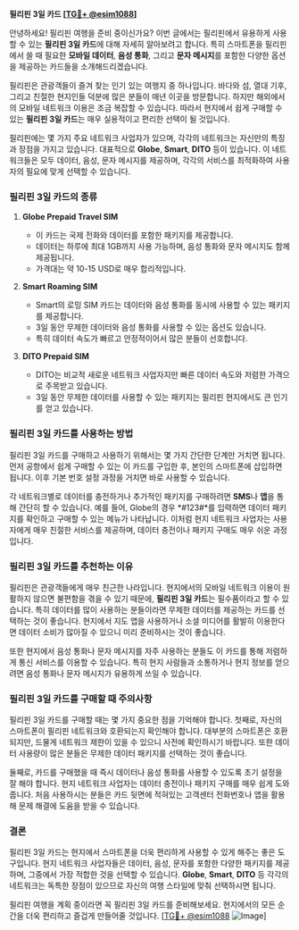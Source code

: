 **필리핀 3일 카드 [[TG💪+ @esim1088](https://t.me/s/esim1088)]**

안녕하세요! 필리핀 여행을 준비 중이신가요? 이번 글에서는 필리핀에서 유용하게 사용할 수 있는 **필리핀 3일 카드**에 대해 자세히 알아보려고 합니다. 특히 스마트폰을 필리핀에서 쓸 때 필요한 **모바일 데이터**, **음성 통화**, 그리고 **문자 메시지**를 포함한 다양한 옵션을 제공하는 카드들을 소개해드리겠습니다.

필리핀은 관광객들이 즐겨 찾는 인기 있는 여행지 중 하나입니다. 바다와 섬, 열대 기후, 그리고 친절한 현지인들 덕분에 많은 분들이 매년 이곳을 방문합니다. 하지만 해외에서의 모바일 네트워크 이용은 조금 복잡할 수 있습니다. 따라서 현지에서 쉽게 구매할 수 있는 **필리핀 3일 카드**는 매우 실용적이고 편리한 선택이 될 것입니다.

필리핀에는 몇 가지 주요 네트워크 사업자가 있으며, 각각의 네트워크는 자신만의 특징과 장점을 가지고 있습니다. 대표적으로 **Globe**, **Smart**, **DITO** 등이 있습니다. 이 네트워크들은 모두 데이터, 음성, 문자 메시지를 제공하며, 각각의 서비스를 최적화하여 사용자의 필요에 맞게 선택할 수 있습니다.

### **필리핀 3일 카드의 종류**

1. **Globe Prepaid Travel SIM**
   - 이 카드는 국제 전화와 데이터를 포함한 패키지를 제공합니다.
   - 데이터는 하루에 최대 1GB까지 사용 가능하며, 음성 통화와 문자 메시지도 함께 제공됩니다.
   - 가격대는 약 10-15 USD로 매우 합리적입니다.

2. **Smart Roaming SIM**
   - Smart의 로밍 SIM 카드는 데이터와 음성 통화를 동시에 사용할 수 있는 패키지를 제공합니다.
   - 3일 동안 무제한 데이터와 음성 통화를 사용할 수 있는 옵션도 있습니다.
   - 특히 데이터 속도가 빠르고 안정적이어서 많은 분들이 선호합니다.

3. **DITO Prepaid SIM**
   - DITO는 비교적 새로운 네트워크 사업자지만 빠른 데이터 속도와 저렴한 가격으로 주목받고 있습니다.
   - 3일 동안 무제한 데이터를 사용할 수 있는 패키지는 필리핀 현지에서도 큰 인기를 얻고 있습니다.

### **필리핀 3일 카드를 사용하는 방법**

필리핀 3일 카드를 구매하고 사용하기 위해서는 몇 가지 간단한 단계만 거치면 됩니다. 먼저 공항에서 쉽게 구매할 수 있는 이 카드를 구입한 후, 본인의 스마트폰에 삽입하면 됩니다. 이후 기본 번호 설정 과정을 거치면 바로 사용할 수 있습니다.

각 네트워크별로 데이터를 충전하거나 추가적인 패키지를 구매하려면 **SMS**나 **앱**을 통해 간단히 할 수 있습니다. 예를 들어, Globe의 경우 *#123#*를 입력하면 데이터 패키지를 확인하고 구매할 수 있는 메뉴가 나타납니다. 이처럼 현지 네트워크 사업자는 사용자에게 매우 친절한 서비스를 제공하며, 데이터 충전이나 패키지 구매도 매우 쉬운 과정입니다.

### **필리핀 3일 카드를 추천하는 이유**

필리핀은 관광객들에게 매우 친근한 나라입니다. 현지에서의 모바일 네트워크 이용이 원활하지 않으면 불편함을 겪을 수 있기 때문에, **필리핀 3일 카드**는 필수품이라고 할 수 있습니다. 특히 데이터를 많이 사용하는 분들이라면 무제한 데이터를 제공하는 카드를 선택하는 것이 좋습니다. 현지에서 지도 앱을 사용하거나 소셜 미디어를 활발히 이용한다면 데이터 소비가 많아질 수 있으니 미리 준비하시는 것이 좋습니다.

또한 현지에서 음성 통화나 문자 메시지를 자주 사용하는 분들도 이 카드를 통해 저렴하게 통신 서비스를 이용할 수 있습니다. 특히 현지 사람들과 소통하거나 현지 정보를 얻으려면 음성 통화나 문자 메시지가 유용하게 쓰일 수 있습니다.

### **필리핀 3일 카드를 구매할 때 주의사항**

필리핀 3일 카드를 구매할 때는 몇 가지 중요한 점을 기억해야 합니다. 첫째로, 자신의 스마트폰이 필리핀 네트워크와 호환되는지 확인해야 합니다. 대부분의 스마트폰은 호환되지만, 드물게 네트워크 제한이 있을 수 있으니 사전에 확인하시기 바랍니다. 또한 데이터 사용량이 많은 분들은 무제한 데이터 패키지를 선택하는 것이 좋습니다.

둘째로, 카드를 구매했을 때 즉시 데이터나 음성 통화를 사용할 수 있도록 초기 설정을 잘 해야 합니다. 현지 네트워크 사업자는 데이터 충전이나 패키지 구매를 매우 쉽게 도와줍니다. 처음 사용하시는 분들은 카드 뒷면에 적혀있는 고객센터 전화번호나 앱을 활용해 문제 해결에 도움을 받을 수 있습니다.

### **결론**

필리핀 3일 카드는 현지에서 스마트폰을 더욱 편리하게 사용할 수 있게 해주는 좋은 도구입니다. 현지 네트워크 사업자들은 데이터, 음성, 문자를 포함한 다양한 패키지를 제공하며, 그중에서 가장 적합한 것을 선택할 수 있습니다. **Globe**, **Smart**, **DITO** 등 각각의 네트워크는 독특한 장점이 있으므로 자신의 여행 스타일에 맞춰 선택하시면 됩니다.

필리핀 여행을 계획 중이라면 꼭 필리핀 3일 카드를 준비해보세요. 현지에서의 모든 순간을 더욱 편리하고 즐겁게 만들어줄 것입니다. [[TG💪+ @esim1088](https://t.me/s/esim1088) ![Image](https://i.postimg.cc/Y0z9fWf4/image.png)]